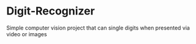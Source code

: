 # Digit-Recognizer
Simple computer vision project that can single digits when presented via video or images
